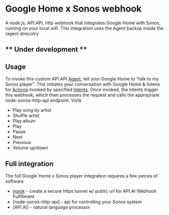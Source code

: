 # Google Home x Sonos webhook

A node.js, API.API, http webhook that integrates Google Home with Sonos, running on your local wifi. 
This integration uses the Agent backup inside the /agent direcotry

## ** Under development **

## Usage

To invoke this custom API.API [Agent](https://docs.api.ai/docs/concept-agents), tell your Google Home to "talk to my Sonos player". 
This initiates your conversation with Google Home & listens for [Actions](https://docs.api.ai/docs/concept-actions) invoked by specified
[Intents](https://docs.api.ai/docs/concept-intents). Once invoked, the intents trigger this webhook, which then processes the request
and calls the appropriate node-sonos-http-api endpoint. Voilà 

* Play song by artist
* Shuffle artist
* Play album
* Play
* Pause
* Next
* Previous
* Volume up/down

## Full integration
The full Google Home x Sonos player integration requires a few peices of software
* [ngrok](https://ngrok.com/) - create a secure https tunnel w/ public url for API.AI Webhook Fulfillment
* [node-sonos-http-api] - api for controlling your Sonos system
* [API.AI] - natural language processor